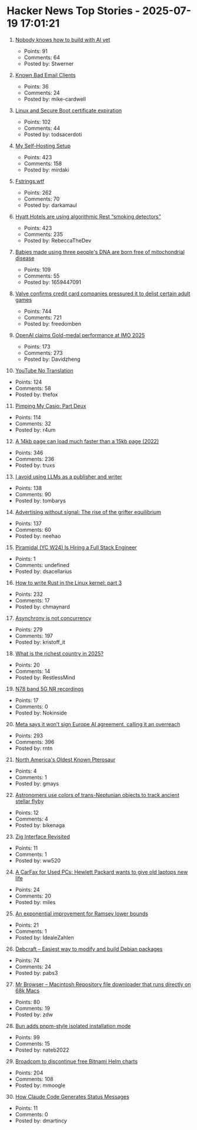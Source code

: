 # Hacker News Top Stories - 2025-07-19 17:01:21

1. [Nobody knows how to build with AI yet](https://worksonmymachine.substack.com/p/nobody-knows-how-to-build-with-ai)
   - Points: 91
   - Comments: 64
   - Posted by: Stwerner

2. [Known Bad Email Clients](https://www.emailprivacytester.com/badClients)
   - Points: 36
   - Comments: 24
   - Posted by: mike-cardwell

3. [Linux and Secure Boot certificate expiration](https://lwn.net/SubscriberLink/1029767/43b62a7a7408c2a9/)
   - Points: 102
   - Comments: 44
   - Posted by: todsacerdoti

4. [My Self-Hosting Setup](https://codecaptured.com/blog/my-ultimate-self-hosting-setup/)
   - Points: 423
   - Comments: 158
   - Posted by: mirdaki

5. [Fstrings.wtf](https://fstrings.wtf/)
   - Points: 262
   - Comments: 70
   - Posted by: darkamaul

6. [Hyatt Hotels are using algorithmic Rest “smoking detectors”](https://twitter.com/_ZachGriff/status/1945959030851035223)
   - Points: 423
   - Comments: 235
   - Posted by: RebeccaTheDev

7. [Babies made using three people's DNA are born free of mitochondrial disease](https://www.bbc.com/news/articles/cn8179z199vo)
   - Points: 109
   - Comments: 55
   - Posted by: 1659447091

8. [Valve confirms credit card companies pressured it to delist certain adult games](https://www.pcgamer.com/software/platforms/valve-confirms-credit-card-companies-pressured-it-to-delist-certain-adult-games-from-steam/)
   - Points: 744
   - Comments: 721
   - Posted by: freedomben

9. [OpenAI claims Gold-medal performance at IMO 2025](https://twitter.com/alexwei_/status/1946477742855532918)
   - Points: 173
   - Comments: 273
   - Posted by: Davidzheng

10. [YouTube No Translation](https://addons.mozilla.org/en-US/firefox/addon/youtube-no-translation/)
   - Points: 124
   - Comments: 58
   - Posted by: thefox

11. [Pimping My Casio: Part Deux](https://blog.jgc.org/2025/07/pimping-my-casio-part-deux.html)
   - Points: 114
   - Comments: 32
   - Posted by: r4um

12. [A 14kb page can load much faster than a 15kb page (2022)](https://endtimes.dev/why-your-website-should-be-under-14kb-in-size/)
   - Points: 346
   - Comments: 236
   - Posted by: truxs

13. [I avoid using LLMs as a publisher and writer](https://lifehacky.net/prompt-0b953c089b44)
   - Points: 138
   - Comments: 90
   - Posted by: tombarys

14. [Advertising without signal: The rise of the grifter equilibrium](https://www.gojiberries.io/advertising-without-signal-whe-amazon-ads-confuse-more-than-they-clarify/)
   - Points: 137
   - Comments: 60
   - Posted by: neehao

15. [Piramidal (YC W24) Is Hiring a Full Stack Engineer](https://www.ycombinator.com/companies/piramidal/jobs/JfeI3uE-full-stack-engineer)
   - Points: 1
   - Comments: undefined
   - Posted by: dsacellarius

16. [How to write Rust in the Linux kernel: part 3](https://lwn.net/SubscriberLink/1026694/3413f4b43c862629/)
   - Points: 232
   - Comments: 17
   - Posted by: chmaynard

17. [Asynchrony is not concurrency](https://kristoff.it/blog/asynchrony-is-not-concurrency/)
   - Points: 279
   - Comments: 197
   - Posted by: kristoff_it

18. [What is the richest country in 2025?](https://www.economist.com/graphic-detail/2025/07/18/what-is-the-richest-country-in-the-world-in-2025)
   - Points: 20
   - Comments: 14
   - Posted by: RestlessMind

19. [N78 band 5G NR recordings](https://destevez.net/2025/07/n78-band-5g-nr-recordings/)
   - Points: 17
   - Comments: 0
   - Posted by: Nokinside

20. [Meta says it won’t sign Europe AI agreement, calling it an overreach](https://www.cnbc.com/2025/07/18/meta-europe-ai-code.html)
   - Points: 293
   - Comments: 396
   - Posted by: rntn

21. [North America's Oldest Known Pterosaur](https://www.si.edu/newsdesk/releases/smithsonian-led-team-discovers-north-americas-oldest-known-pterosaur)
   - Points: 4
   - Comments: 1
   - Posted by: gmays

22. [Astronomers use colors of trans-Neptunian objects to track ancient stellar flyby](https://phys.org/news/2025-07-astronomers-trans-neptunian-track-ancient.html)
   - Points: 12
   - Comments: 4
   - Posted by: bikenaga

23. [Zig Interface Revisited](https://williamw520.github.io/2025/07/13/zig-interface-revisited.html)
   - Points: 11
   - Comments: 1
   - Posted by: ww520

24. [A CarFax for Used PCs: Hewlett Packard wants to give old laptops new life](https://spectrum.ieee.org/carfax-used-pcs)
   - Points: 24
   - Comments: 20
   - Posted by: miles

25. [An exponential improvement for Ramsey lower bounds](https://arxiv.org/abs/2507.12926)
   - Points: 21
   - Comments: 1
   - Posted by: IdealeZahlen

26. [Debcraft – Easiest way to modify and build Debian packages](https://optimizedbyotto.com/post/debcraft-easy-debian-packaging/)
   - Points: 74
   - Comments: 24
   - Posted by: pabs3

27. [Mr Browser – Macintosh Repository file downloader that runs directly on 68k Macs](https://www.macintoshrepository.org/44146-mr-browser)
   - Points: 80
   - Comments: 19
   - Posted by: zdw

28. [Bun adds pnpm-style isolated installation mode](https://github.com/oven-sh/bun/pull/20440)
   - Points: 99
   - Comments: 15
   - Posted by: nateb2022

29. [Broadcom to discontinue free Bitnami Helm charts](https://github.com/bitnami/charts/issues/35164)
   - Points: 204
   - Comments: 108
   - Posted by: mmoogle

30. [How Claude Code Generates Status Messages](https://twitter.com/dmartincy/status/1941833382649864246)
   - Points: 11
   - Comments: 0
   - Posted by: dmartincy

